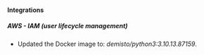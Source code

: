 #### Integrations
##### AWS - IAM (user lifecycle management)
- Updated the Docker image to: *demisto/python3:3.10.13.87159*.
